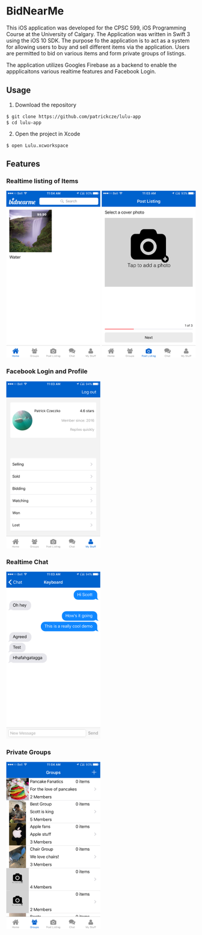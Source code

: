 # BidNearMe
This iOS application was developed for the CPSC 599, iOS Programming Course at the University of Calgary. The Application was written in Swift 3 using the iOS 10 SDK. The purpose fo the application is to act as a system for allowing users to buy and sell different items via the application. Users are permitted to bid on various items and form private groups of listings. 

The application utilizes Googles Firebase as a backend to enable the appplicaitons various realtime features and Facebook Login. 

## Usage
1. Download the repository

```
$ git clone https://github.com/patrickcze/lulu-app
$ cd lulu-app
```

2. Open the project in Xcode

```
$ open Lulu.xcworkspace
```

## Features
### Realtime listing of Items

<img src="/ScreenShots/HomePage.PNG" alt="alt text" width="250" height="444">
<img src="/ScreenShots/ListingPosting.PNG" alt="alt text" width="250" height="444">

### Facebook Login and Profile

<img src="/ScreenShots/ProfileView.PNG" alt="alt text" width="250" height="444">

### Realtime Chat

<img src="/ScreenShots/RealTimeChat.PNG" alt="alt text" width="250" height="444">

### Private Groups

<img src="/ScreenShots/PrivateGroups.PNG" alt="alt text" width="250" height="444">

